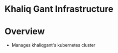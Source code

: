Khaliq Gant Infrastructure
======================

# Overview
* Manages khaliqgant's kubernetes cluster
